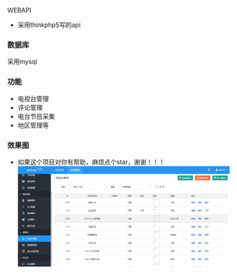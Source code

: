 WEBAPI
* 采用thinkphp5写的api
### 数据库
采用mysql
### 功能
* 电视台管理
* 评论管理
* 电台节目采集
* 地区管理等
### 效果图
* 如果这个项目对你有帮助，麻烦点个star，谢谢！！！
![images](./webapi.PNG)

